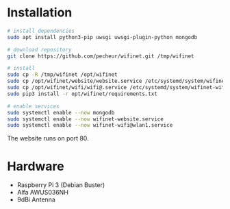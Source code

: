 # Installation

```bash
# install dependencies
sudo apt install python3-pip uwsgi uwsgi-plugin-python mongodb

# download repository
git clone https://github.com/pecheur/wifinet.git /tmp/wifinet

# install
sudo cp -R /tmp/wifinet /opt/wifinet
sudo cp /opt/wifinet/website/website.service /etc/systemd/system/wifinet-website.service
sudo cp /opt/wifinet/wifi/wifi@.service /etc/systemd/system/wifinet-wifi@.service
sudo pip3 install -r opt/wifinet/requirements.txt

# enable services
sudo systemctl enable --now mongodb
sudo systemctl enable --now wifinet-website.service
sudo systemctl enable --now wifinet-wifi@wlan1.service
```

The website runs on port 80.

# Hardware
* Raspberry Pi 3 (Debian Buster)
* Alfa AWUS036NH
* 9dBi Antenna
